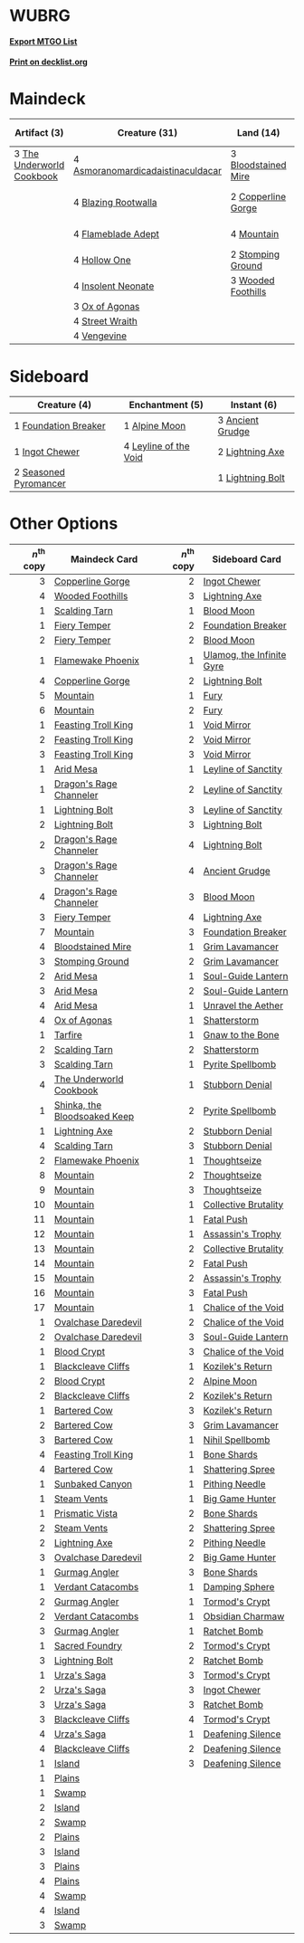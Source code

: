 # WUBRG

#### [Export MTGO List](../collection/WUBRG/WUBRG.txt)
#### [Print on decklist.org](http://decklist.org/?deckmain=4%09Asmoranomardicadaistinaculdacar%0A4%09Blazing%20Rootwalla%0A3%09Bloodstained%20Mire%0A4%09Burning%20Inquiry%0A4%09Cathartic%20Reunion%0A2%09Copperline%20Gorge%0A4%09Flameblade%20Adept%0A4%09Goblin%20Lore%0A4%09Hollow%20One%0A4%09Insolent%20Neonate%0A4%09Mountain%0A3%09Ox%20of%20Agonas%0A2%09Stomping%20Ground%0A4%09Street%20Wraith%0A3%09The%20Underworld%20Cookbook%0A4%09Vengevine%0A3%09Wooded%20Foothills&deckside=1%09Alpine%20Moon%0A3%09Ancient%20Grudge%0A1%09Foundation%20Breaker%0A1%09Ingot%20Chewer%0A4%09Leyline%20of%20the%20Void%0A2%09Lightning%20Axe%0A1%09Lightning%20Bolt%0A2%09Seasoned%20Pyromancer)
# Maindeck

|                                            Artifact (3)                                            |                                               Creature (31)                                                |                                          Land (14)                                           |                                         Sorcery (12)                                         |
|----------------------------------------------------------------------------------------------------|------------------------------------------------------------------------------------------------------------|----------------------------------------------------------------------------------------------|----------------------------------------------------------------------------------------------|
|3 [The Underworld Cookbook](http://gatherer.wizards.com/Pages/Card/Details.aspx?multiverseid=522316)|4 [Asmoranomardicadaistinaculdacar](http://gatherer.wizards.com/Pages/Card/Details.aspx?multiverseid=522262)|3 [Bloodstained Mire](http://gatherer.wizards.com/Pages/Card/Details.aspx?multiverseid=405094)|4 [Burning Inquiry](http://gatherer.wizards.com/Pages/Card/Details.aspx?multiverseid=191096)  |
|                                                                                                    |4 [Blazing Rootwalla](http://gatherer.wizards.com/Pages/Card/Details.aspx?multiverseid=522191)              |2 [Copperline Gorge](http://gatherer.wizards.com/Pages/Card/Details.aspx?multiverseid=209408) |4 [Cathartic Reunion](http://gatherer.wizards.com/Pages/Card/Details.aspx?multiverseid=417682)|
|                                                                                                    |4 [Flameblade Adept](http://gatherer.wizards.com/Pages/Card/Details.aspx?multiverseid=426833)               |4 [Mountain](http://gatherer.wizards.com/Pages/Card/Details.aspx?multiverseid=439859)         |4 [Goblin Lore](http://gatherer.wizards.com/Pages/Card/Details.aspx?multiverseid=135221)      |
|                                                                                                    |4 [Hollow One](http://gatherer.wizards.com/Pages/Card/Details.aspx?multiverseid=430852)                     |2 [Stomping Ground](http://gatherer.wizards.com/Pages/Card/Details.aspx?multiverseid=405110)  |                                                                                              |
|                                                                                                    |4 [Insolent Neonate](http://gatherer.wizards.com/Pages/Card/Details.aspx?multiverseid=409922)               |3 [Wooded Foothills](http://gatherer.wizards.com/Pages/Card/Details.aspx?multiverseid=405116) |                                                                                              |
|                                                                                                    |3 [Ox of Agonas](http://gatherer.wizards.com/Pages/Card/Details.aspx?multiverseid=476398)                   |                                                                                              |                                                                                              |
|                                                                                                    |4 [Street Wraith](http://gatherer.wizards.com/Pages/Card/Details.aspx?multiverseid=442097)                  |                                                                                              |                                                                                              |
|                                                                                                    |4 [Vengevine](http://gatherer.wizards.com/Pages/Card/Details.aspx?multiverseid=457124)                      |                                                                                              |                                                                                              |


# Sideboard

|                                          Creature (4)                                          |                                        Enchantment (5)                                         |                                        Instant (6)                                        |
|------------------------------------------------------------------------------------------------|------------------------------------------------------------------------------------------------|-------------------------------------------------------------------------------------------|
|1 [Foundation Breaker](http://gatherer.wizards.com/Pages/Card/Details.aspx?multiverseid=522236) |1 [Alpine Moon](http://gatherer.wizards.com/Pages/Card/Details.aspx?multiverseid=447264)        |3 [Ancient Grudge](http://gatherer.wizards.com/Pages/Card/Details.aspx?multiverseid=235600)|
|1 [Ingot Chewer](http://gatherer.wizards.com/Pages/Card/Details.aspx?multiverseid=389558)       |4 [Leyline of the Void](http://gatherer.wizards.com/Pages/Card/Details.aspx?multiverseid=107682)|2 [Lightning Axe](http://gatherer.wizards.com/Pages/Card/Details.aspx?multiverseid=409925) |
|2 [Seasoned Pyromancer](http://gatherer.wizards.com/Pages/Card/Details.aspx?multiverseid=464094)|                                                                                                |1 [Lightning Bolt](http://gatherer.wizards.com/Pages/Card/Details.aspx?multiverseid=806)   |


# Other Options

|*n*<sup>th</sup> copy|                                            Maindeck Card                                             |*n*<sup>th</sup> copy|                                           Sideboard Card                                           |
|--------------------:|------------------------------------------------------------------------------------------------------|--------------------:|----------------------------------------------------------------------------------------------------|
|                    3|[Copperline Gorge](http://gatherer.wizards.com/Pages/Card/Details.aspx?multiverseid=209408)           |                    2|[Ingot Chewer](http://gatherer.wizards.com/Pages/Card/Details.aspx?multiverseid=389558)             |
|                    4|[Wooded Foothills](http://gatherer.wizards.com/Pages/Card/Details.aspx?multiverseid=405116)           |                    3|[Lightning Axe](http://gatherer.wizards.com/Pages/Card/Details.aspx?multiverseid=409925)            |
|                    1|[Scalding Tarn](http://gatherer.wizards.com/Pages/Card/Details.aspx?multiverseid=405107)              |                    1|[Blood Moon](http://gatherer.wizards.com/Pages/Card/Details.aspx?multiverseid=45386)                |
|                    1|[Fiery Temper](http://gatherer.wizards.com/Pages/Card/Details.aspx?multiverseid=409908)               |                    2|[Foundation Breaker](http://gatherer.wizards.com/Pages/Card/Details.aspx?multiverseid=522236)       |
|                    2|[Fiery Temper](http://gatherer.wizards.com/Pages/Card/Details.aspx?multiverseid=409908)               |                    2|[Blood Moon](http://gatherer.wizards.com/Pages/Card/Details.aspx?multiverseid=45386)                |
|                    1|[Flamewake Phoenix](http://gatherer.wizards.com/Pages/Card/Details.aspx?multiverseid=391834)          |                    1|[Ulamog, the Infinite Gyre](http://gatherer.wizards.com/Pages/Card/Details.aspx?multiverseid=397815)|
|                    4|[Copperline Gorge](http://gatherer.wizards.com/Pages/Card/Details.aspx?multiverseid=209408)           |                    2|[Lightning Bolt](http://gatherer.wizards.com/Pages/Card/Details.aspx?multiverseid=806)              |
|                    5|[Mountain](http://gatherer.wizards.com/Pages/Card/Details.aspx?multiverseid=439859)                   |                    1|[Fury](http://gatherer.wizards.com/Pages/Card/Details.aspx?multiverseid=522202)                     |
|                    6|[Mountain](http://gatherer.wizards.com/Pages/Card/Details.aspx?multiverseid=439859)                   |                    2|[Fury](http://gatherer.wizards.com/Pages/Card/Details.aspx?multiverseid=522202)                     |
|                    1|[Feasting Troll King](http://gatherer.wizards.com/Pages/Card/Details.aspx?multiverseid=473114)        |                    1|[Void Mirror](http://gatherer.wizards.com/Pages/Card/Details.aspx?multiverseid=522318)              |
|                    2|[Feasting Troll King](http://gatherer.wizards.com/Pages/Card/Details.aspx?multiverseid=473114)        |                    2|[Void Mirror](http://gatherer.wizards.com/Pages/Card/Details.aspx?multiverseid=522318)              |
|                    3|[Feasting Troll King](http://gatherer.wizards.com/Pages/Card/Details.aspx?multiverseid=473114)        |                    3|[Void Mirror](http://gatherer.wizards.com/Pages/Card/Details.aspx?multiverseid=522318)              |
|                    1|[Arid Mesa](http://gatherer.wizards.com/Pages/Card/Details.aspx?multiverseid=405092)                  |                    1|[Leyline of Sanctity](http://gatherer.wizards.com/Pages/Card/Details.aspx?multiverseid=204993)      |
|                    1|[Dragon's Rage Channeler](http://gatherer.wizards.com/Pages/Card/Details.aspx?multiverseid=522197)    |                    2|[Leyline of Sanctity](http://gatherer.wizards.com/Pages/Card/Details.aspx?multiverseid=204993)      |
|                    1|[Lightning Bolt](http://gatherer.wizards.com/Pages/Card/Details.aspx?multiverseid=806)                |                    3|[Leyline of Sanctity](http://gatherer.wizards.com/Pages/Card/Details.aspx?multiverseid=204993)      |
|                    2|[Lightning Bolt](http://gatherer.wizards.com/Pages/Card/Details.aspx?multiverseid=806)                |                    3|[Lightning Bolt](http://gatherer.wizards.com/Pages/Card/Details.aspx?multiverseid=806)              |
|                    2|[Dragon's Rage Channeler](http://gatherer.wizards.com/Pages/Card/Details.aspx?multiverseid=522197)    |                    4|[Lightning Bolt](http://gatherer.wizards.com/Pages/Card/Details.aspx?multiverseid=806)              |
|                    3|[Dragon's Rage Channeler](http://gatherer.wizards.com/Pages/Card/Details.aspx?multiverseid=522197)    |                    4|[Ancient Grudge](http://gatherer.wizards.com/Pages/Card/Details.aspx?multiverseid=235600)           |
|                    4|[Dragon's Rage Channeler](http://gatherer.wizards.com/Pages/Card/Details.aspx?multiverseid=522197)    |                    3|[Blood Moon](http://gatherer.wizards.com/Pages/Card/Details.aspx?multiverseid=45386)                |
|                    3|[Fiery Temper](http://gatherer.wizards.com/Pages/Card/Details.aspx?multiverseid=409908)               |                    4|[Lightning Axe](http://gatherer.wizards.com/Pages/Card/Details.aspx?multiverseid=409925)            |
|                    7|[Mountain](http://gatherer.wizards.com/Pages/Card/Details.aspx?multiverseid=439859)                   |                    3|[Foundation Breaker](http://gatherer.wizards.com/Pages/Card/Details.aspx?multiverseid=522236)       |
|                    4|[Bloodstained Mire](http://gatherer.wizards.com/Pages/Card/Details.aspx?multiverseid=405094)          |                    1|[Grim Lavamancer](http://gatherer.wizards.com/Pages/Card/Details.aspx?multiverseid=430589)          |
|                    3|[Stomping Ground](http://gatherer.wizards.com/Pages/Card/Details.aspx?multiverseid=405110)            |                    2|[Grim Lavamancer](http://gatherer.wizards.com/Pages/Card/Details.aspx?multiverseid=430589)          |
|                    2|[Arid Mesa](http://gatherer.wizards.com/Pages/Card/Details.aspx?multiverseid=405092)                  |                    1|[Soul-Guide Lantern](http://gatherer.wizards.com/Pages/Card/Details.aspx?multiverseid=476488)       |
|                    3|[Arid Mesa](http://gatherer.wizards.com/Pages/Card/Details.aspx?multiverseid=405092)                  |                    2|[Soul-Guide Lantern](http://gatherer.wizards.com/Pages/Card/Details.aspx?multiverseid=476488)       |
|                    4|[Arid Mesa](http://gatherer.wizards.com/Pages/Card/Details.aspx?multiverseid=405092)                  |                    1|[Unravel the Aether](http://gatherer.wizards.com/Pages/Card/Details.aspx?multiverseid=378515)       |
|                    4|[Ox of Agonas](http://gatherer.wizards.com/Pages/Card/Details.aspx?multiverseid=476398)               |                    1|[Shatterstorm](http://gatherer.wizards.com/Pages/Card/Details.aspx?multiverseid=130370)             |
|                    1|[Tarfire](http://gatherer.wizards.com/Pages/Card/Details.aspx?multiverseid=157921)                    |                    1|[Gnaw to the Bone](http://gatherer.wizards.com/Pages/Card/Details.aspx?multiverseid=247420)         |
|                    2|[Scalding Tarn](http://gatherer.wizards.com/Pages/Card/Details.aspx?multiverseid=405107)              |                    2|[Shatterstorm](http://gatherer.wizards.com/Pages/Card/Details.aspx?multiverseid=130370)             |
|                    3|[Scalding Tarn](http://gatherer.wizards.com/Pages/Card/Details.aspx?multiverseid=405107)              |                    1|[Pyrite Spellbomb](http://gatherer.wizards.com/Pages/Card/Details.aspx?multiverseid=442796)         |
|                    4|[The Underworld Cookbook](http://gatherer.wizards.com/Pages/Card/Details.aspx?multiverseid=522316)    |                    1|[Stubborn Denial](http://gatherer.wizards.com/Pages/Card/Details.aspx?multiverseid=386673)          |
|                    1|[Shinka, the Bloodsoaked Keep](http://gatherer.wizards.com/Pages/Card/Details.aspx?multiverseid=79121)|                    2|[Pyrite Spellbomb](http://gatherer.wizards.com/Pages/Card/Details.aspx?multiverseid=442796)         |
|                    1|[Lightning Axe](http://gatherer.wizards.com/Pages/Card/Details.aspx?multiverseid=409925)              |                    2|[Stubborn Denial](http://gatherer.wizards.com/Pages/Card/Details.aspx?multiverseid=386673)          |
|                    4|[Scalding Tarn](http://gatherer.wizards.com/Pages/Card/Details.aspx?multiverseid=405107)              |                    3|[Stubborn Denial](http://gatherer.wizards.com/Pages/Card/Details.aspx?multiverseid=386673)          |
|                    2|[Flamewake Phoenix](http://gatherer.wizards.com/Pages/Card/Details.aspx?multiverseid=391834)          |                    1|[Thoughtseize](http://gatherer.wizards.com/Pages/Card/Details.aspx?multiverseid=438676)             |
|                    8|[Mountain](http://gatherer.wizards.com/Pages/Card/Details.aspx?multiverseid=439859)                   |                    2|[Thoughtseize](http://gatherer.wizards.com/Pages/Card/Details.aspx?multiverseid=438676)             |
|                    9|[Mountain](http://gatherer.wizards.com/Pages/Card/Details.aspx?multiverseid=439859)                   |                    3|[Thoughtseize](http://gatherer.wizards.com/Pages/Card/Details.aspx?multiverseid=438676)             |
|                   10|[Mountain](http://gatherer.wizards.com/Pages/Card/Details.aspx?multiverseid=439859)                   |                    1|[Collective Brutality](http://gatherer.wizards.com/Pages/Card/Details.aspx?multiverseid=414380)     |
|                   11|[Mountain](http://gatherer.wizards.com/Pages/Card/Details.aspx?multiverseid=439859)                   |                    1|[Fatal Push](http://gatherer.wizards.com/Pages/Card/Details.aspx?multiverseid=423724)               |
|                   12|[Mountain](http://gatherer.wizards.com/Pages/Card/Details.aspx?multiverseid=439859)                   |                    1|[Assassin's Trophy](http://gatherer.wizards.com/Pages/Card/Details.aspx?multiverseid=452902)        |
|                   13|[Mountain](http://gatherer.wizards.com/Pages/Card/Details.aspx?multiverseid=439859)                   |                    2|[Collective Brutality](http://gatherer.wizards.com/Pages/Card/Details.aspx?multiverseid=414380)     |
|                   14|[Mountain](http://gatherer.wizards.com/Pages/Card/Details.aspx?multiverseid=439859)                   |                    2|[Fatal Push](http://gatherer.wizards.com/Pages/Card/Details.aspx?multiverseid=423724)               |
|                   15|[Mountain](http://gatherer.wizards.com/Pages/Card/Details.aspx?multiverseid=439859)                   |                    2|[Assassin's Trophy](http://gatherer.wizards.com/Pages/Card/Details.aspx?multiverseid=452902)        |
|                   16|[Mountain](http://gatherer.wizards.com/Pages/Card/Details.aspx?multiverseid=439859)                   |                    3|[Fatal Push](http://gatherer.wizards.com/Pages/Card/Details.aspx?multiverseid=423724)               |
|                   17|[Mountain](http://gatherer.wizards.com/Pages/Card/Details.aspx?multiverseid=439859)                   |                    1|[Chalice of the Void](http://gatherer.wizards.com/Pages/Card/Details.aspx?multiverseid=442211)      |
|                    1|[Ovalchase Daredevil](http://gatherer.wizards.com/Pages/Card/Details.aspx?multiverseid=417670)        |                    2|[Chalice of the Void](http://gatherer.wizards.com/Pages/Card/Details.aspx?multiverseid=442211)      |
|                    2|[Ovalchase Daredevil](http://gatherer.wizards.com/Pages/Card/Details.aspx?multiverseid=417670)        |                    3|[Soul-Guide Lantern](http://gatherer.wizards.com/Pages/Card/Details.aspx?multiverseid=476488)       |
|                    1|[Blood Crypt](http://gatherer.wizards.com/Pages/Card/Details.aspx?multiverseid=97102)                 |                    3|[Chalice of the Void](http://gatherer.wizards.com/Pages/Card/Details.aspx?multiverseid=442211)      |
|                    1|[Blackcleave Cliffs](http://gatherer.wizards.com/Pages/Card/Details.aspx?multiverseid=209401)         |                    1|[Kozilek's Return](http://gatherer.wizards.com/Pages/Card/Details.aspx?multiverseid=407608)         |
|                    2|[Blood Crypt](http://gatherer.wizards.com/Pages/Card/Details.aspx?multiverseid=97102)                 |                    2|[Alpine Moon](http://gatherer.wizards.com/Pages/Card/Details.aspx?multiverseid=447264)              |
|                    2|[Blackcleave Cliffs](http://gatherer.wizards.com/Pages/Card/Details.aspx?multiverseid=209401)         |                    2|[Kozilek's Return](http://gatherer.wizards.com/Pages/Card/Details.aspx?multiverseid=407608)         |
|                    1|[Bartered Cow](http://gatherer.wizards.com/Pages/Card/Details.aspx?multiverseid=472968)               |                    3|[Kozilek's Return](http://gatherer.wizards.com/Pages/Card/Details.aspx?multiverseid=407608)         |
|                    2|[Bartered Cow](http://gatherer.wizards.com/Pages/Card/Details.aspx?multiverseid=472968)               |                    3|[Grim Lavamancer](http://gatherer.wizards.com/Pages/Card/Details.aspx?multiverseid=430589)          |
|                    3|[Bartered Cow](http://gatherer.wizards.com/Pages/Card/Details.aspx?multiverseid=472968)               |                    1|[Nihil Spellbomb](http://gatherer.wizards.com/Pages/Card/Details.aspx?multiverseid=442215)          |
|                    4|[Feasting Troll King](http://gatherer.wizards.com/Pages/Card/Details.aspx?multiverseid=473114)        |                    1|[Bone Shards](http://gatherer.wizards.com/Pages/Card/Details.aspx?multiverseid=522152)              |
|                    4|[Bartered Cow](http://gatherer.wizards.com/Pages/Card/Details.aspx?multiverseid=472968)               |                    1|[Shattering Spree](http://gatherer.wizards.com/Pages/Card/Details.aspx?multiverseid=456224)         |
|                    1|[Sunbaked Canyon](http://gatherer.wizards.com/Pages/Card/Details.aspx?multiverseid=464196)            |                    1|[Pithing Needle](http://gatherer.wizards.com/Pages/Card/Details.aspx?multiverseid=129526)           |
|                    1|[Steam Vents](http://gatherer.wizards.com/Pages/Card/Details.aspx?multiverseid=405109)                |                    1|[Big Game Hunter](http://gatherer.wizards.com/Pages/Card/Details.aspx?multiverseid=134739)          |
|                    1|[Prismatic Vista](http://gatherer.wizards.com/Pages/Card/Details.aspx?multiverseid=464193)            |                    2|[Bone Shards](http://gatherer.wizards.com/Pages/Card/Details.aspx?multiverseid=522152)              |
|                    2|[Steam Vents](http://gatherer.wizards.com/Pages/Card/Details.aspx?multiverseid=405109)                |                    2|[Shattering Spree](http://gatherer.wizards.com/Pages/Card/Details.aspx?multiverseid=456224)         |
|                    2|[Lightning Axe](http://gatherer.wizards.com/Pages/Card/Details.aspx?multiverseid=409925)              |                    2|[Pithing Needle](http://gatherer.wizards.com/Pages/Card/Details.aspx?multiverseid=129526)           |
|                    3|[Ovalchase Daredevil](http://gatherer.wizards.com/Pages/Card/Details.aspx?multiverseid=417670)        |                    2|[Big Game Hunter](http://gatherer.wizards.com/Pages/Card/Details.aspx?multiverseid=134739)          |
|                    1|[Gurmag Angler](http://gatherer.wizards.com/Pages/Card/Details.aspx?multiverseid=391850)              |                    3|[Bone Shards](http://gatherer.wizards.com/Pages/Card/Details.aspx?multiverseid=522152)              |
|                    1|[Verdant Catacombs](http://gatherer.wizards.com/Pages/Card/Details.aspx?multiverseid=405113)          |                    1|[Damping Sphere](http://gatherer.wizards.com/Pages/Card/Details.aspx?multiverseid=443101)           |
|                    2|[Gurmag Angler](http://gatherer.wizards.com/Pages/Card/Details.aspx?multiverseid=391850)              |                    1|[Tormod's Crypt](http://gatherer.wizards.com/Pages/Card/Details.aspx?multiverseid=389723)           |
|                    2|[Verdant Catacombs](http://gatherer.wizards.com/Pages/Card/Details.aspx?multiverseid=405113)          |                    1|[Obsidian Charmaw](http://gatherer.wizards.com/Pages/Card/Details.aspx?multiverseid=522213)         |
|                    3|[Gurmag Angler](http://gatherer.wizards.com/Pages/Card/Details.aspx?multiverseid=391850)              |                    1|[Ratchet Bomb](http://gatherer.wizards.com/Pages/Card/Details.aspx?multiverseid=370623)             |
|                    1|[Sacred Foundry](http://gatherer.wizards.com/Pages/Card/Details.aspx?multiverseid=405106)             |                    2|[Tormod's Crypt](http://gatherer.wizards.com/Pages/Card/Details.aspx?multiverseid=389723)           |
|                    3|[Lightning Bolt](http://gatherer.wizards.com/Pages/Card/Details.aspx?multiverseid=806)                |                    2|[Ratchet Bomb](http://gatherer.wizards.com/Pages/Card/Details.aspx?multiverseid=370623)             |
|                    1|[Urza's Saga](http://gatherer.wizards.com/Pages/Card/Details.aspx?multiverseid=522335)                |                    3|[Tormod's Crypt](http://gatherer.wizards.com/Pages/Card/Details.aspx?multiverseid=389723)           |
|                    2|[Urza's Saga](http://gatherer.wizards.com/Pages/Card/Details.aspx?multiverseid=522335)                |                    3|[Ingot Chewer](http://gatherer.wizards.com/Pages/Card/Details.aspx?multiverseid=389558)             |
|                    3|[Urza's Saga](http://gatherer.wizards.com/Pages/Card/Details.aspx?multiverseid=522335)                |                    3|[Ratchet Bomb](http://gatherer.wizards.com/Pages/Card/Details.aspx?multiverseid=370623)             |
|                    3|[Blackcleave Cliffs](http://gatherer.wizards.com/Pages/Card/Details.aspx?multiverseid=209401)         |                    4|[Tormod's Crypt](http://gatherer.wizards.com/Pages/Card/Details.aspx?multiverseid=389723)           |
|                    4|[Urza's Saga](http://gatherer.wizards.com/Pages/Card/Details.aspx?multiverseid=522335)                |                    1|[Deafening Silence](http://gatherer.wizards.com/Pages/Card/Details.aspx?multiverseid=472972)        |
|                    4|[Blackcleave Cliffs](http://gatherer.wizards.com/Pages/Card/Details.aspx?multiverseid=209401)         |                    2|[Deafening Silence](http://gatherer.wizards.com/Pages/Card/Details.aspx?multiverseid=472972)        |
|                    1|[Island](http://gatherer.wizards.com/Pages/Card/Details.aspx?multiverseid=439857)                     |                    3|[Deafening Silence](http://gatherer.wizards.com/Pages/Card/Details.aspx?multiverseid=472972)        |
|                    1|[Plains](http://gatherer.wizards.com/Pages/Card/Details.aspx?multiverseid=439856)                     |                     |                                                                                                    |
|                    1|[Swamp](http://gatherer.wizards.com/Pages/Card/Details.aspx?multiverseid=439858)                      |                     |                                                                                                    |
|                    2|[Island](http://gatherer.wizards.com/Pages/Card/Details.aspx?multiverseid=439857)                     |                     |                                                                                                    |
|                    2|[Swamp](http://gatherer.wizards.com/Pages/Card/Details.aspx?multiverseid=439858)                      |                     |                                                                                                    |
|                    2|[Plains](http://gatherer.wizards.com/Pages/Card/Details.aspx?multiverseid=439856)                     |                     |                                                                                                    |
|                    3|[Island](http://gatherer.wizards.com/Pages/Card/Details.aspx?multiverseid=439857)                     |                     |                                                                                                    |
|                    3|[Plains](http://gatherer.wizards.com/Pages/Card/Details.aspx?multiverseid=439856)                     |                     |                                                                                                    |
|                    4|[Plains](http://gatherer.wizards.com/Pages/Card/Details.aspx?multiverseid=439856)                     |                     |                                                                                                    |
|                    4|[Swamp](http://gatherer.wizards.com/Pages/Card/Details.aspx?multiverseid=439858)                      |                     |                                                                                                    |
|                    4|[Island](http://gatherer.wizards.com/Pages/Card/Details.aspx?multiverseid=439857)                     |                     |                                                                                                    |
|                    3|[Swamp](http://gatherer.wizards.com/Pages/Card/Details.aspx?multiverseid=439858)                      |                     |                                                                                                    |

